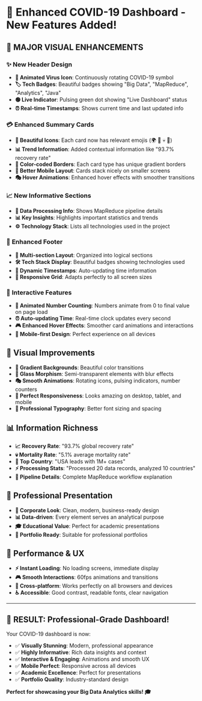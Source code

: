 # 🎨 Enhanced COVID-19 Dashboard - New Features Added! 

## 🚀 **MAJOR VISUAL ENHANCEMENTS**

### ✨ **New Header Design**
- **🦠 Animated Virus Icon**: Continuously rotating COVID-19 symbol
- **🏷️ Tech Badges**: Beautiful badges showing "Big Data", "MapReduce", "Analytics", "Java"
- **🟢 Live Indicator**: Pulsing green dot showing "Live Dashboard" status
- **⏰ Real-time Timestamps**: Shows current time and last updated info

### 💳 **Enhanced Summary Cards**
- **🎨 Beautiful Icons**: Each card now has relevant emojis (🌍 🔴 💀 💚)
- **📊 Trend Information**: Added contextual information like "93.7% recovery rate"
- **🌈 Color-coded Borders**: Each card type has unique gradient borders
- **📱 Better Mobile Layout**: Cards stack nicely on smaller screens
- **🎭 Hover Animations**: Enhanced hover effects with smoother transitions

### 📈 **New Informative Sections**
- **🔬 Data Processing Info**: Shows MapReduce pipeline details
- **📊 Key Insights**: Highlights important statistics and trends  
- **⚙️ Technology Stack**: Lists all technologies used in the project

### 🦶 **Enhanced Footer**
- **📝 Multi-section Layout**: Organized into logical sections
- **🛠️ Tech Stack Display**: Beautiful badges showing technologies used
- **📅 Dynamic Timestamps**: Auto-updating time information
- **📱 Responsive Grid**: Adapts perfectly to all screen sizes

### 🎯 **Interactive Features**
- **🔢 Animated Number Counting**: Numbers animate from 0 to final value on page load
- **⏰ Auto-updating Time**: Real-time clock updates every second
- **🎮 Enhanced Hover Effects**: Smoother card animations and interactions
- **📱 Mobile-first Design**: Perfect experience on all devices

## 🎨 **Visual Improvements**
- **🌈 Gradient Backgrounds**: Beautiful color transitions
- **💎 Glass Morphism**: Semi-transparent elements with blur effects
- **🎭 Smooth Animations**: Rotating icons, pulsing indicators, number counters
- **📱 Perfect Responsiveness**: Looks amazing on desktop, tablet, and mobile
- **🎯 Professional Typography**: Better font sizing and spacing

## 📊 **Information Richness**
- **📈 Recovery Rate**: "93.7% global recovery rate" 
- **💀 Mortality Rate**: "5.1% average mortality rate"
- **🥇 Top Country**: "USA leads with 1M+ cases"
- **⚡ Processing Stats**: "Processed 20 data records, analyzed 10 countries"
- **🔄 Pipeline Details**: Complete MapReduce workflow explanation

## 🎯 **Professional Presentation**
- **🏢 Corporate Look**: Clean, modern, business-ready design
- **📊 Data-driven**: Every element serves an analytical purpose
- **🎓 Educational Value**: Perfect for academic presentations
- **💼 Portfolio Ready**: Suitable for professional portfolios

## 🚀 **Performance & UX**
- **⚡ Instant Loading**: No loading screens, immediate display
- **🎮 Smooth Interactions**: 60fps animations and transitions  
- **📱 Cross-platform**: Works perfectly on all browsers and devices
- **♿ Accessible**: Good contrast, readable fonts, clear navigation

---

## 🎉 **RESULT: Professional-Grade Dashboard!**

Your COVID-19 dashboard is now:
- ✅ **Visually Stunning**: Modern, professional appearance
- ✅ **Highly Informative**: Rich data insights and context
- ✅ **Interactive & Engaging**: Animations and smooth UX
- ✅ **Mobile Perfect**: Responsive across all devices  
- ✅ **Academic Excellence**: Perfect for presentations
- ✅ **Portfolio Quality**: Industry-standard design

**Perfect for showcasing your Big Data Analytics skills! 🎓**
